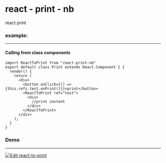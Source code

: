 # react - print - nb

react print 
### example:
___
#### Calling from class components

```
import ReactToPrint from "react-print-nb"
export default class Print extends React.Component { {
  render() {
    return (
      <div>
        <button onClick={() => {this.refs.test.onPrint()}}>print</button>
        <ReactToPrint ref="test">
          <div> 
            //print content
          </div>
        </ReactToPrint>
      </div>
    );
  }
}
```
### Demo
___
 [![Edit react-to-print](https://codesandbox.io/static/img/play-codesandbox.svg)](https://codesandbox.io/s/nifty-sunset-wm7f2)
